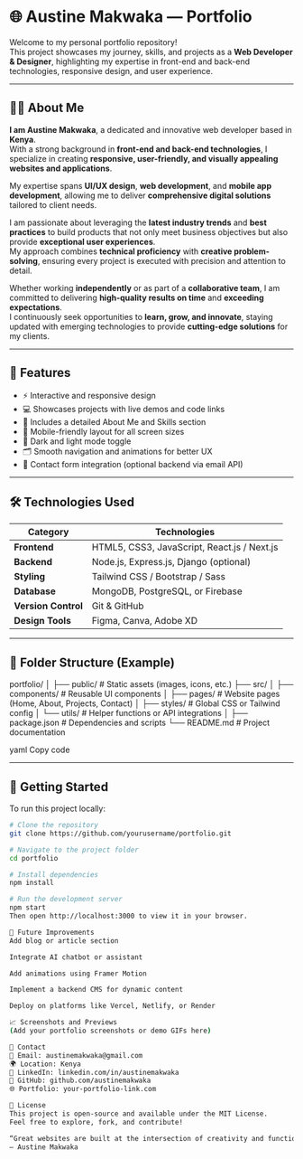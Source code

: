 # 🌐 Austine Makwaka — Portfolio

Welcome to my personal portfolio repository!  
This project showcases my journey, skills, and projects as a **Web Developer & Designer**, highlighting my expertise in front-end and back-end technologies, responsive design, and user experience.

---

## 👨‍💻 About Me

**I am Austine Makwaka**, a dedicated and innovative web developer based in **Kenya**.  
With a strong background in **front-end and back-end technologies**, I specialize in creating **responsive, user-friendly, and visually appealing websites and applications**.

My expertise spans **UI/UX design**, **web development**, and **mobile app development**, allowing me to deliver **comprehensive digital solutions** tailored to client needs.

I am passionate about leveraging the **latest industry trends** and **best practices** to build products that not only meet business objectives but also provide **exceptional user experiences**.  
My approach combines **technical proficiency** with **creative problem-solving**, ensuring every project is executed with precision and attention to detail.

Whether working **independently** or as part of a **collaborative team**, I am committed to delivering **high-quality results on time** and **exceeding expectations**.  
I continuously seek opportunities to **learn, grow, and innovate**, staying updated with emerging technologies to provide **cutting-edge solutions** for my clients.

---

## 🧩 Features

- ⚡ Interactive and responsive design  
- 💻 Showcases projects with live demos and code links  
- 🧠 Includes a detailed About Me and Skills section  
- 📱 Mobile-friendly layout for all screen sizes  
- 🌙 Dark and light mode toggle  
- 🗂️ Smooth navigation and animations for better UX  
- 📧 Contact form integration (optional backend via email API)

---


## 🛠️ Technologies Used

| Category | Technologies |
|-----------|---------------|
| **Frontend** | HTML5, CSS3, JavaScript, React.js / Next.js |
| **Backend** | Node.js, Express.js, Django (optional) |
| **Styling** | Tailwind CSS / Bootstrap / Sass |
| **Database** | MongoDB, PostgreSQL, or Firebase |
| **Version Control** | Git & GitHub |
| **Design Tools** | Figma, Canva, Adobe XD |

---

## 🧱 Folder Structure (Example)

portfolio/
│
├── public/ # Static assets (images, icons, etc.)
├── src/
│ ├── components/ # Reusable UI components
│ ├── pages/ # Website pages (Home, About, Projects, Contact)
│ ├── styles/ # Global CSS or Tailwind config
│ └── utils/ # Helper functions or API integrations
│
├── package.json # Dependencies and scripts
└── README.md # Project documentation

yaml
Copy code

---

## 🚀 Getting Started

To run this project locally:

```bash
# Clone the repository
git clone https://github.com/yourusername/portfolio.git

# Navigate to the project folder
cd portfolio

# Install dependencies
npm install

# Run the development server
npm start
Then open http://localhost:3000 to view it in your browser.

🧠 Future Improvements
Add blog or article section

Integrate AI chatbot or assistant

Add animations using Framer Motion

Implement a backend CMS for dynamic content

Deploy on platforms like Vercel, Netlify, or Render

📈 Screenshots and Previews
(Add your portfolio screenshots or demo GIFs here)

🤝 Contact
📧 Email: austinemakwaka@gmail.com
🌍 Location: Kenya
💼 LinkedIn: linkedin.com/in/austinemakwaka
🐙 GitHub: github.com/austinemakwaka
🌐 Portfolio: your-portfolio-link.com

🏁 License
This project is open-source and available under the MIT License.
Feel free to explore, fork, and contribute!

“Great websites are built at the intersection of creativity and functionality — that’s where I thrive.”
— Austine Makwaka
